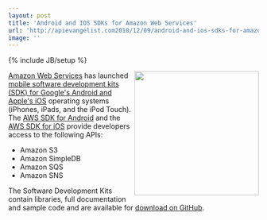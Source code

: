 ```yaml
---
layout: post
title: 'Android and IOS SDKs for Amazon Web Services'
url: 'http://apievangelist.com2010/12/09/android-and-ios-sdks-for-amazon-web-services/'
image: ''
---
```

{% include JB/setup %}
<img src="http://kinlane-productions.s3.amazonaws.com/AWS_LOGO_CMYK.jpg"  width="250" align="right" /><a href="http://aws.typepad.com" target="_blank">Amazon Web Services</a> has launched <a href="http://aws.typepad.com/aws/2010/12/new-aws-sdks-for-mobile-development.html" target="_blank">mobile software development kits (SDK) for Google's Android and Apple's iOS</a> operating systems (iPhones, iPads, and the iPod Touch).
The <a href="http://aws.amazon.com/sdkforandroid" target="_blank">AWS SDK for Android</a> and the <a href="http://aws.amazon.com/sdkforios" target="_blank">AWS SDK for iOS</a> provide developers access to the following APIs:
<ul >
     <li>Amazon S3
     </li>
     <li>Amazon SimpleDB
     </li>
     <li>Amazon SQS
     </li>
     <li>Amazon SNS
     </li>
</ul>The Software Development Kits contain libraries, full documentation and sample code and are available for <a href="https://github.com/amazonwebservices/" target="_blank">download on GitHub</a>.
